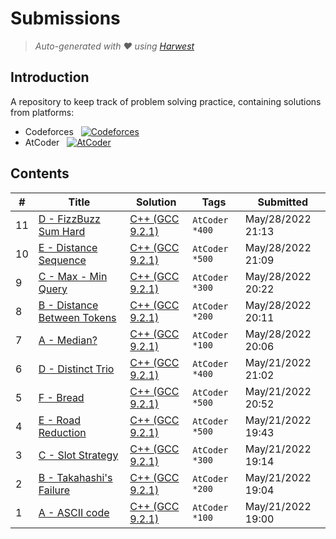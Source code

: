 Submissions
======================
> *Auto-generated with ❤ using [Harwest](https://github.com/nileshsah/harwest-tool)*

## Introduction

A repository to keep track of problem solving practice, containing solutions from platforms:
* Codeforces &nbsp; [![Codeforces](https://run.kaist.ac.kr/badges/codeforces/notwatermango.svg)](https://codeforces.com/profile/notwatermango)
* AtCoder &nbsp; [![AtCoder](https://run.kaist.ac.kr/badges/atcoder/notwatermango.svg)](https://atcoder.jp/users/notwatermango)


## Contents

| # | Title | Solution | Tags | Submitted |
|---| ----- | -------- | ---- | --------- |
11 | [D - FizzBuzz Sum Hard](https://atcoder.jp/contests/abc253/tasks/abc253_d) | [C++ (GCC 9.2.1)](./atcoder/abc253/D.cpp) | `AtCoder` `*400` | May/28/2022 21:13 | 
10 | [E - Distance Sequence](https://atcoder.jp/contests/abc253/tasks/abc253_e) | [C++ (GCC 9.2.1)](./atcoder/abc253/E.cpp) | `AtCoder` `*500` | May/28/2022 21:09 | 
9 | [C - Max - Min Query](https://atcoder.jp/contests/abc253/tasks/abc253_c) | [C++ (GCC 9.2.1)](./atcoder/abc253/C.cpp) | `AtCoder` `*300` | May/28/2022 20:22 | 
8 | [B - Distance Between Tokens](https://atcoder.jp/contests/abc253/tasks/abc253_b) | [C++ (GCC 9.2.1)](./atcoder/abc253/B.cpp) | `AtCoder` `*200` | May/28/2022 20:11 | 
7 | [A - Median?](https://atcoder.jp/contests/abc253/tasks/abc253_a) | [C++ (GCC 9.2.1)](./atcoder/abc253/A.cpp) | `AtCoder` `*100` | May/28/2022 20:06 | 
6 | [D - Distinct Trio](https://atcoder.jp/contests/abc252/tasks/abc252_d) | [C++ (GCC 9.2.1)](./atcoder/abc252/D.cpp) | `AtCoder` `*400` | May/21/2022 21:02 | 
5 | [F - Bread](https://atcoder.jp/contests/abc252/tasks/abc252_f) | [C++ (GCC 9.2.1)](./atcoder/abc252/F.cpp) | `AtCoder` `*500` | May/21/2022 20:52 | 
4 | [E - Road Reduction](https://atcoder.jp/contests/abc252/tasks/abc252_e) | [C++ (GCC 9.2.1)](./atcoder/abc252/E.cpp) | `AtCoder` `*500` | May/21/2022 19:43 | 
3 | [C - Slot Strategy](https://atcoder.jp/contests/abc252/tasks/abc252_c) | [C++ (GCC 9.2.1)](./atcoder/abc252/C.cpp) | `AtCoder` `*300` | May/21/2022 19:14 | 
2 | [B - Takahashi's Failure](https://atcoder.jp/contests/abc252/tasks/abc252_b) | [C++ (GCC 9.2.1)](./atcoder/abc252/B.cpp) | `AtCoder` `*200` | May/21/2022 19:04 | 
1 | [A - ASCII code](https://atcoder.jp/contests/abc252/tasks/abc252_a) | [C++ (GCC 9.2.1)](./atcoder/abc252/A.cpp) | `AtCoder` `*100` | May/21/2022 19:00 | 